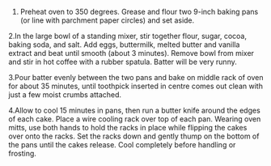 1. Preheat oven to 350 degrees. Grease and flour two 9-inch baking pans (or line with parchment paper circles)   and set aside.

2.In the large bowl of a standing mixer, stir together flour, sugar, cocoa, baking soda, and salt. Add eggs, buttermilk, melted butter and vanilla extract and beat until smooth (about 3 minutes). Remove bowl from mixer and stir in hot coffee with a rubber spatula. Batter will be very runny.

3.Pour batter evenly between the two pans and bake on middle rack of oven for about 35 minutes, until toothpick inserted in centre comes out clean with just a few moist crumbs attached.

4.Allow to cool 15 minutes in pans, then run a butter knife around the edges of each cake. Place a wire cooling rack over top of each pan. Wearing oven mitts, use both hands to hold the racks in place while flipping the cakes over onto the racks. Set the racks down and gently thump on the bottom of the pans until the cakes release. Cool completely before handling or frosting.